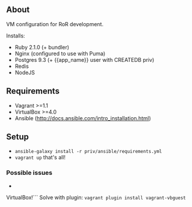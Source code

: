 ## About

VM configuration for RoR development.

Installs:

* Ruby 2.1.0 (+ bundler)
* Nginx (configured to use with Puma)
* Postgres 9.3 (+ {{app_name}} user with CREATEDB priv)
* Redis
* NodeJS


## Requirements

* Vagrant >=1.1
* VirtualBox >=4.0
* Ansible (http://docs.ansible.com/intro_installation.html)

## Setup

* `ansible-galaxy install -r priv/ansible/requirements.yml`
* `vagrant up` that's all!

### Possible issues

* ```The guest additions on this VM do not match the installed version of
VirtualBox!```
	Solve with plugin: `vagrant plugin install vagrant-vbguest`